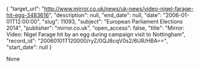 {
  "target_url": "http://www.mirror.co.uk/news/uk-news/video-nigel-farage-hit-egg-3483616", 
  "description": null, 
  "end_date": null, 
  "date": "2006-01-01T12:00:00", 
  "slug": 11093, 
  "subject": "European Parliament Elections 2014", 
  "publisher": "mirror.co.uk", 
  "open_access": false, 
  "title": "Mirror: Video: Nigel Farage hit by an egg during campaign visit to Nottingham", 
  "record_id": "20060101T120000/ryZ/0QJ8cqV0s2/6UR/HBA==", 
  "start_date": null
}

None